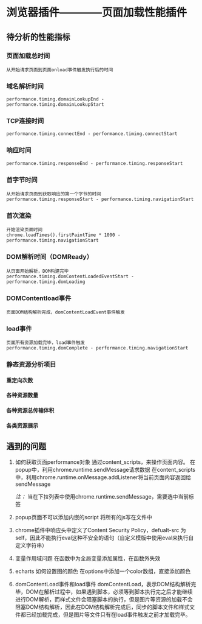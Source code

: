 # 浏览器插件————页面加载性能插件

## 待分析的性能指标

### 页面加载总时间
    从开始请求页面到页面onload事件触发执行后的时间

### 域名解析时间
    performance.timing.domainLookupEnd - performance.timing.domainLookupStart

### TCP连接时间
    performance.timing.connectEnd - performance.timing.connectStart

### 响应时间
    performance.timing.responseEnd - performance.timing.responseStart

### 首字节时间
    从开始请求页面到获取响应的第一个字节的时间
    performance.timing.responseStart - performance.timing.navigationStart

### 首次渲染
    开始渲染页面时间
    chrome.loadTimes().firstPaintTime * 1000 - performance.timing.navigationStart

### DOM解析时间（DOMReady）
    从页面开始解析，DOM构建完毕
    performance.timing.domContentLoadedEventStart - performance.timing.domLoading

### DOMContentload事件
    页面DOM结构解析完成，domContentLoadEvent事件触发

### load事件
    页面所有资源加载完毕，load事件触发
    performance.timing.domComplete - performance.timing.navigationStart

### 静态资源分析项目

#### 重定向次数
#### 各种资源数量
#### 各种资源总传输体积
#### 各类资源展示


## 遇到的问题
1. 如何获取页面performance对象
    通过content_scripts，来操作页面内容。 
    在popup中，利用chrome.runtime.sendMessage请求数据
    在content_scripts中，利用chrome.runtime.onMessage.addListener将当前页面内容返回给sendMessage

    <em>注：</em> 当在下拉列表中使用chrome.runtime.sendMessage，需要选中当前标签

2. popup页面不可以添加内嵌的script
    将所有的js写在文件中

3. chrome插件中响应头中定义了Content Security Policy，defualt-src 为 self，因此不能执行eval这种不安全的语句（自定义模版中使用eval来执行自定义字符串）

4. 变量作用域问题
    在函数中为全局变量添加属性，在函数外失效

5. echarts 如何设置图的颜色
    在options中添加一个color数组，直接添加颜色

6. domContentLoad事件和load事件
    domContentLoad，表示DOM结构解析完毕，DOM在解析过程中，如果遇到脚本，必须等到脚本执行完之后才能继续进行DOM解析，而样式文件会阻塞脚本的执行，但是图片等资源的加载不会阻塞DOM结构解析，因此在DOM结构解析完成后，同步的脚本文件和样式文件都已经加载完成，但是图片等文件只有在load事件触发之前才加载完毕。


    

